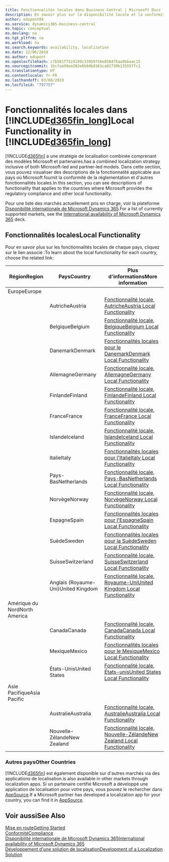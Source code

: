 ```yaml
---
title: Fonctionnalités locales dans Business Central | Microsoft Docs
description: En savoir plus sur la disponibilité locale et la conformité de la réglementation de Dynamics 365 Business Central.
author: edupont04
ms.service: dynamics365-business-central
ms.topic: conceptual
ms.devlang: na
ms.tgt_pltfrm: na
ms.workload: na
ms.search.keywords: availability, localization
ms.date: 12/06/2018
ms.author: edupont
ms.openlocfilehash: c7b581f7524199c33959756e858476aa9bbaac15
ms.sourcegitcommit: 1bcfaa99ea302e6b84b8361ca02730b135557fc1
ms.translationtype: HT
ms.contentlocale: fr-FR
ms.lasthandoff: 03/08/2019
ms.locfileid: "797757"
---
```

# <a name="local-functionality-in-included365finlongincludesd365finlongmdmd"></a><span data-ttu-id="f36ed-103">Fonctionnalités locales dans [!INCLUDE[d365fin_long](includes/d365fin_long_md.md)]</span><span class="sxs-lookup"><span data-stu-id="f36ed-103">Local Functionality in [!INCLUDE[d365fin_long](includes/d365fin_long_md.md)]</span></span>
[!INCLUDE[d365fin](includes/d365fin_md.md)] <span data-ttu-id="f36ed-104">a une stratégie de localisation combinée comprenant des modèles Microsoft et partenaires.</span><span class="sxs-lookup"><span data-stu-id="f36ed-104">has a combined localization strategy inclusive of both Microsoft-led and partner-led models.</span></span> <span data-ttu-id="f36ed-105">Dans cette section, vous pouvez visualiser des descriptions de la fonctionnalité applicable aux pays où Microsoft fournit la conformité de la réglementation et d'autres fonctionnalités locales.</span><span class="sxs-lookup"><span data-stu-id="f36ed-105">In this section, you can see descriptions of functionality that applies to the countries where Microsoft provides the regulatory compliance and other local functionality.</span></span>  

<span data-ttu-id="f36ed-106">Pour une liste des marchés actuellement pris en charge, voir la plateforme [Disponibilité internationale de Microsoft Dynamics 365](https://docs.microsoft.com/en-us/dynamics365/get-started/availability).</span><span class="sxs-lookup"><span data-stu-id="f36ed-106">For a list of currently supported markets, see the [International availability of Microsoft Dynamics 365](https://docs.microsoft.com/en-us/dynamics365/get-started/availability) deck.</span></span>  

## <a name="local-functionality"></a><span data-ttu-id="f36ed-107">Fonctionnalités locales</span><span class="sxs-lookup"><span data-stu-id="f36ed-107">Local Functionality</span></span>
<span data-ttu-id="f36ed-108">Pour en savoir plus sur les fonctionnalités locales de chaque pays, cliquez sur le lien associé :</span><span class="sxs-lookup"><span data-stu-id="f36ed-108">To learn about the local functionality for each country, choose the related link:</span></span>

| <span data-ttu-id="f36ed-109">Région</span><span class="sxs-lookup"><span data-stu-id="f36ed-109">Region</span></span> | <span data-ttu-id="f36ed-110">Pays</span><span class="sxs-lookup"><span data-stu-id="f36ed-110">Country</span></span> | <span data-ttu-id="f36ed-111">Plus d'informations</span><span class="sxs-lookup"><span data-stu-id="f36ed-111">More information</span></span> |
| --- | --- |--- |
| <span data-ttu-id="f36ed-112">Europe</span><span class="sxs-lookup"><span data-stu-id="f36ed-112">Europe</span></span> |  | |
|        | <span data-ttu-id="f36ed-113">Autriche</span><span class="sxs-lookup"><span data-stu-id="f36ed-113">Austria</span></span> | [<span data-ttu-id="f36ed-114">Fonctionnalité locale, Autriche</span><span class="sxs-lookup"><span data-stu-id="f36ed-114">Austria Local Functionality</span></span>](localfunctionality/austria/austria-local-functionality.md) |
|        | <span data-ttu-id="f36ed-115">Belgique</span><span class="sxs-lookup"><span data-stu-id="f36ed-115">Belgium</span></span> |  [<span data-ttu-id="f36ed-116">Fonctionnalité locale, Belgique</span><span class="sxs-lookup"><span data-stu-id="f36ed-116">Belgium Local Functionality</span></span>](localfunctionality/belgium/belgium-local-functionality.md) |
|        | <span data-ttu-id="f36ed-117">Danemark</span><span class="sxs-lookup"><span data-stu-id="f36ed-117">Denmark</span></span> | [<span data-ttu-id="f36ed-118">Fonctionnalités locales pour le Danemark</span><span class="sxs-lookup"><span data-stu-id="f36ed-118">Denmark Local Functionality</span></span>](localfunctionality/denmark/denmark-local-functionality.md) |
|        | <span data-ttu-id="f36ed-119">Allemagne</span><span class="sxs-lookup"><span data-stu-id="f36ed-119">Germany</span></span> | [<span data-ttu-id="f36ed-120">Fonctionnalité locale, Allemagne</span><span class="sxs-lookup"><span data-stu-id="f36ed-120">Germany Local Functionality</span></span>](localfunctionality/germany/germany-local-functionality.md) |
|        | <span data-ttu-id="f36ed-121">Finlande</span><span class="sxs-lookup"><span data-stu-id="f36ed-121">Finland</span></span> | [<span data-ttu-id="f36ed-122">Fonctionnalité locale, Finlande</span><span class="sxs-lookup"><span data-stu-id="f36ed-122">Finland Local Functionality</span></span>](localfunctionality/finland/finland-local-functionality.md) |
|        | <span data-ttu-id="f36ed-123">France</span><span class="sxs-lookup"><span data-stu-id="f36ed-123">France</span></span> | [<span data-ttu-id="f36ed-124">Fonctionnalité locale, France</span><span class="sxs-lookup"><span data-stu-id="f36ed-124">France Local Functionality</span></span>](localfunctionality/france/france-local-functionality.md) |
|        | <span data-ttu-id="f36ed-125">Islande</span><span class="sxs-lookup"><span data-stu-id="f36ed-125">Iceland</span></span> | [<span data-ttu-id="f36ed-126">Fonctionnalité locale, Islande</span><span class="sxs-lookup"><span data-stu-id="f36ed-126">Iceland Local Functionality</span></span>](localfunctionality/iceland/iceland-local-functionality.md) |
|        | <span data-ttu-id="f36ed-127">Italie</span><span class="sxs-lookup"><span data-stu-id="f36ed-127">Italy</span></span> | [<span data-ttu-id="f36ed-128">Fonctionnalités locales pour l'Italie</span><span class="sxs-lookup"><span data-stu-id="f36ed-128">Italy Local Functionality</span></span>](localfunctionality/italy/italy-local-functionality.md) |
|        | <span data-ttu-id="f36ed-129">Pays-Bas</span><span class="sxs-lookup"><span data-stu-id="f36ed-129">Netherlands</span></span> | [<span data-ttu-id="f36ed-130">Fonctionnalité locale, Pays-Bas</span><span class="sxs-lookup"><span data-stu-id="f36ed-130">Netherlands Local Functionality</span></span>](localfunctionality/netherlands/netherlands-local-functionality.md) |
|        | <span data-ttu-id="f36ed-131">Norvège</span><span class="sxs-lookup"><span data-stu-id="f36ed-131">Norway</span></span> | [<span data-ttu-id="f36ed-132">Fonctionnalité locale, Norvège</span><span class="sxs-lookup"><span data-stu-id="f36ed-132">Norway Local Functionality</span></span>](localfunctionality/norway/norway-local-functionality.md) |
|        | <span data-ttu-id="f36ed-133">Espagne</span><span class="sxs-lookup"><span data-stu-id="f36ed-133">Spain</span></span> | [<span data-ttu-id="f36ed-134">Fonctionnalités locales pour l'Espagne</span><span class="sxs-lookup"><span data-stu-id="f36ed-134">Spain Local Functionality</span></span>](localfunctionality/spain/spain-local-functionality.md) |
|        | <span data-ttu-id="f36ed-135">Suède</span><span class="sxs-lookup"><span data-stu-id="f36ed-135">Sweden</span></span> | [<span data-ttu-id="f36ed-136">Fonctionnalités locales pour la Suède</span><span class="sxs-lookup"><span data-stu-id="f36ed-136">Sweden Local Functionality</span></span>](localfunctionality/sweden/sweden-local-functionality.md) |
|        | <span data-ttu-id="f36ed-137">Suisse</span><span class="sxs-lookup"><span data-stu-id="f36ed-137">Switzerland</span></span> | [<span data-ttu-id="f36ed-138">Fonctionnalité locale, Suisse</span><span class="sxs-lookup"><span data-stu-id="f36ed-138">Switzerland Local Functionality</span></span>](localfunctionality/switzerland/switzerland-local-functionality.md) |
|        | <span data-ttu-id="f36ed-139">Anglais (Royaume-Uni)</span><span class="sxs-lookup"><span data-stu-id="f36ed-139">United Kingdom</span></span> | [<span data-ttu-id="f36ed-140">Fonctionnalité locale, Royaume-Uni</span><span class="sxs-lookup"><span data-stu-id="f36ed-140">United Kingdom Local Functionality</span></span>](localfunctionality/unitedkingdom/united-kingdom-local-functionality.md) |
| <span data-ttu-id="f36ed-141">Amérique du Nord</span><span class="sxs-lookup"><span data-stu-id="f36ed-141">North America</span></span> |       |  |
|        | <span data-ttu-id="f36ed-142">Canada</span><span class="sxs-lookup"><span data-stu-id="f36ed-142">Canada</span></span>|[<span data-ttu-id="f36ed-143">Fonctionnalité locale, Canada</span><span class="sxs-lookup"><span data-stu-id="f36ed-143">Canada Local Functionality</span></span>](localfunctionality/canada/canada-local-functionality.md) |
|        | <span data-ttu-id="f36ed-144">Mexique</span><span class="sxs-lookup"><span data-stu-id="f36ed-144">Mexico</span></span> | [<span data-ttu-id="f36ed-145">Fonctionnalités locales pour le Mexique</span><span class="sxs-lookup"><span data-stu-id="f36ed-145">Mexico Local Functionality</span></span>](localfunctionality/mexico/mexico-local-functionality.md) |
|        | <span data-ttu-id="f36ed-146">États-Unis</span><span class="sxs-lookup"><span data-stu-id="f36ed-146">United States</span></span>|[<span data-ttu-id="f36ed-147">Fonctionnalité locale, États-unis</span><span class="sxs-lookup"><span data-stu-id="f36ed-147">United States Local Functionality</span></span>](localfunctionality/unitedstates/united-states-local-functionality.md) |
| <span data-ttu-id="f36ed-148">Asie Pacifique</span><span class="sxs-lookup"><span data-stu-id="f36ed-148">Asia Pacific</span></span> |       |  |
|        | <span data-ttu-id="f36ed-149">Australie</span><span class="sxs-lookup"><span data-stu-id="f36ed-149">Australia</span></span> | [<span data-ttu-id="f36ed-150">Fonctionnalité locale, Australie</span><span class="sxs-lookup"><span data-stu-id="f36ed-150">Australia Local Functionality</span></span>](localfunctionality/australia/australia-local-functionality.md) |
|        | <span data-ttu-id="f36ed-151">Nouvelle-Zélande</span><span class="sxs-lookup"><span data-stu-id="f36ed-151">New Zealand</span></span> | [<span data-ttu-id="f36ed-152">Fonctionnalité locale, Nouvelle-Zélande</span><span class="sxs-lookup"><span data-stu-id="f36ed-152">New Zealand Local Functionality</span></span>](localfunctionality/newzealand/new-zealand-local-functionality.md) |

### <a name="other-countries"></a><span data-ttu-id="f36ed-153">Autres pays</span><span class="sxs-lookup"><span data-stu-id="f36ed-153">Other Countries</span></span>
[!INCLUDE[d365fin](includes/d365fin_md.md)] <span data-ttu-id="f36ed-154">est également disponible sur d'autres marchés via des applications de localisation.</span><span class="sxs-lookup"><span data-stu-id="f36ed-154">is also available in other markets through localization apps.</span></span> <span data-ttu-id="f36ed-155">Si un partenaire certifié Microsoft a développé une application de localisation pour votre pays, vous pouvez le rechercher dans [AppSource](https://appsource.microsoft.com/en-us/product/dynamics-365-business-central/).</span><span class="sxs-lookup"><span data-stu-id="f36ed-155">If a Microsoft partner has developed a localization app for your country, you can find it in [AppSource](https://appsource.microsoft.com/en-us/product/dynamics-365-business-central/).</span></span>

## <a name="see-also"></a><span data-ttu-id="f36ed-156">Voir aussi</span><span class="sxs-lookup"><span data-stu-id="f36ed-156">See Also</span></span>
[<span data-ttu-id="f36ed-157">Mise en route</span><span class="sxs-lookup"><span data-stu-id="f36ed-157">Getting Started</span></span>](product-get-started.md)  
[<span data-ttu-id="f36ed-158">Conformité</span><span class="sxs-lookup"><span data-stu-id="f36ed-158">Compliance</span></span>](compliance/compliance-overview.md)  
[<span data-ttu-id="f36ed-159">Disponibilité internationale de Microsoft Dynamics 365</span><span class="sxs-lookup"><span data-stu-id="f36ed-159">International availability of Microsoft Dynamics 365</span></span>](https://docs.microsoft.com/en-us/dynamics365/get-started/availability)  
[<span data-ttu-id="f36ed-160">Développement d'une solution de localisation</span><span class="sxs-lookup"><span data-stu-id="f36ed-160">Development of a Localization Solution</span></span>](/dynamics365/business-central/dev-itpro/developer/readiness/readiness-develop-localization)  
